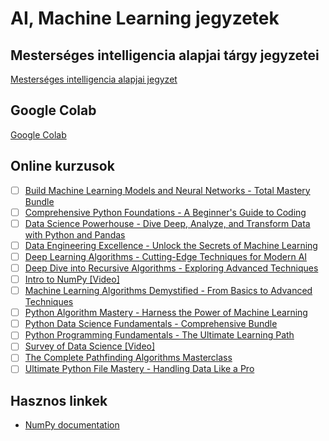 # AI, Machine Learning jegyzetek

## Mesterséges intelligencia alapjai tárgy jegyzetei

[Mesterséges intelligencia alapjai jegyzet](Mesterseges_intelligencia_alapjai-ME/readme.md)

## Google Colab

[Google Colab](https://colab.research.google.com/)

## Online kurzusok

- [ ] [Build Machine Learning Models and Neural Networks - Total Mastery Bundle](https://training.mammothinteractive.com/courses/enrolled/2419867)
- [ ] [Comprehensive Python Foundations - A Beginner's Guide to Coding](https://training.mammothinteractive.com/courses/enrolled/2648952)
- [ ] [Data Science Powerhouse - Dive Deep, Analyze, and Transform Data with Python and Pandas](https://training.mammothinteractive.com/courses/enrolled/2612551)
- [ ] [Data Engineering Excellence - Unlock the Secrets of Machine Learning](https://training.mammothinteractive.com/courses/enrolled/2611506)
- [ ] [Deep Learning Algorithms - Cutting-Edge Techniques for Modern AI](https://training.mammothinteractive.com/courses/enrolled/2569759)
- [ ] [Deep Dive into Recursive Algorithms - Exploring Advanced Techniques](https://training.mammothinteractive.com/courses/enrolled/2567328)
- [ ] [Intro to NumPy [Video]](https://subscription.packtpub.com/video/data/9781836208631/p1/video1_1/overview)
- [ ] [Machine Learning Algorithms Demystified - From Basics to Advanced Techniques](https://training.mammothinteractive.com/courses/enrolled/2569760)
- [ ] [Python Algorithm Mastery - Harness the Power of Machine Learning](https://training.mammothinteractive.com/courses/enrolled/2611499)
- [ ] [Python Data Science Fundamentals - Comprehensive Bundle](https://training.mammothinteractive.com/courses/enrolled/2419257)
- [ ] [Python Programming Fundamentals - The Ultimate Learning Path](https://training.mammothinteractive.com/courses/enrolled/2418912)
- [ ] [Survey of Data Science [Video]](https://subscription.packtpub.com/video/data/9781836201892/p1/video1_1/overview)
- [ ] [The Complete Pathfinding Algorithms Masterclass](https://training.mammothinteractive.com/courses/enrolled/2562766)
- [ ] [Ultimate Python File Mastery - Handling Data Like a Pro](https://training.mammothinteractive.com/courses/enrolled/2633196)

## Hasznos linkek

* [NumPy documentation](https://numpy.org/doc/stable/)
